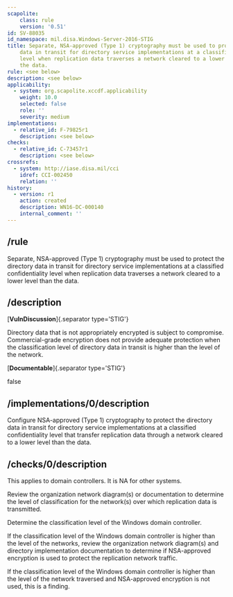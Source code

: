 ```yaml
---
scapolite:
    class: rule
    version: '0.51'
id: SV-88035
id_namespace: mil.disa.Windows-Server-2016-STIG
title: Separate, NSA-approved (Type 1) cryptography must be used to protect the directory
    data in transit for directory service implementations at a classified confidentiality
    level when replication data traverses a network cleared to a lower level than
    the data.
rule: <see below>
description: <see below>
applicability:
  - system: org.scapolite.xccdf.applicability
    weight: 10.0
    selected: false
    role: ''
    severity: medium
implementations:
  - relative_id: F-79825r1
    description: <see below>
checks:
  - relative_id: C-73457r1
    description: <see below>
crossrefs:
  - system: http://iase.disa.mil/cci
    idref: CCI-002450
    relation: ''
history:
  - version: r1
    action: created
    description: WN16-DC-000140
    internal_comment: ''
---
```



## /rule

Separate, NSA-approved (Type 1) cryptography must be used to protect the directory data in transit for directory service implementations at a classified confidentiality level when replication data traverses a network cleared to a lower level than the data.

## /description

[**VulnDiscussion**]{.separator type='STIG'}

Directory data that is not appropriately encrypted is subject to compromise. Commercial-grade encryption does not provide adequate protection when the classification level of directory data in transit is higher than the level of the network.

[**Documentable**]{.separator type='STIG'}

false

## /implementations/0/description

Configure NSA-approved (Type 1) cryptography to protect the directory data in transit for directory service implementations at a classified confidentiality level that transfer replication data through a network cleared to a lower level than the data.

## /checks/0/description

This applies to domain controllers. It is NA for other systems.

Review the organization network diagram(s) or documentation to determine the level of classification for the network(s) over which replication data is transmitted.

Determine the classification level of the Windows domain controller.

If the classification level of the Windows domain controller is higher than the level of the networks, review the organization network diagram(s) and directory implementation documentation to determine if NSA-approved encryption is used to protect the replication network traffic.

If the classification level of the Windows domain controller is higher than the level of the network traversed and NSA-approved encryption is not used, this is a finding.
